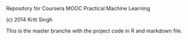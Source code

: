 Repository for Coursera MOOC Practical Machine Learning

(c) 2014 Kriti Singh

This is the master branche with the project code in R and markdown file.

